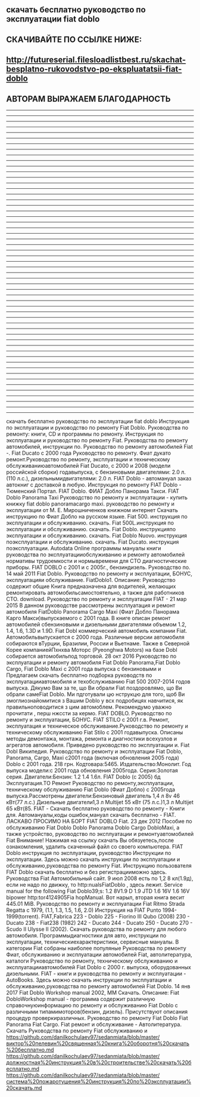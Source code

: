 скачать бесплатно руководство по эксплуатации fiat doblo
--------------------------------------------------
СКАЧИВАЙТЕ ПО ССЫЛКЕ НИЖЕ:
--------------------------------------------------
http://futureserial.filesloadlistbest.ru/skachat-besplatno-rukovodstvo-po-ekspluatatsii-fiat-doblo
--------------------------------------------------
АВТОРАМ ВЫРАЖАЕМ БЛАГОДАРНОСТЬ
--------------------------------------------------
--------------------------------------------------
--------------------------------------------------
--------------------------------------------------
--------------------------------------------------
--------------------------------------------------
--------------------------------------------------
--------------------------------------------------
--------------------------------------------------
--------------------------------------------------
--------------------------------------------------
--------------------------------------------------
--------------------------------------------------
--------------------------------------------------
--------------------------------------------------
--------------------------------------------------
--------------------------------------------------
--------------------------------------------------
--------------------------------------------------
--------------------------------------------------
--------------------------------------------------
--------------------------------------------------
--------------------------------------------------
--------------------------------------------------
--------------------------------------------------
--------------------------------------------------
--------------------------------------------------
--------------------------------------------------
--------------------------------------------------
--------------------------------------------------
--------------------------------------------------
--------------------------------------------------
--------------------------------------------------
--------------------------------------------------
--------------------------------------------------
--------------------------------------------------
--------------------------------------------------
--------------------------------------------------
--------------------------------------------------
--------------------------------------------------
--------------------------------------------------
--------------------------------------------------
--------------------------------------------------
--------------------------------------------------
--------------------------------------------------
--------------------------------------------------
--------------------------------------------------
--------------------------------------------------
--------------------------------------------------
--------------------------------------------------
--------------------------------------------------
--------------------------------------------------
--------------------------------------------------
--------------------------------------------------
--------------------------------------------------
--------------------------------------------------
скачать бесплатно руководство по эксплуатации fiat doblo Инструкция по эксплуатации и руководство по ремонту Fiat Doblo. Руководства по ремонту: книги, CD и программы по ремонту. Инструкция по эксплуатации и руководство по ремонту Fiat. Руководства по ремонту автомобилей, инструкции по. Руководство по ремонту автомобилей Fiat -. Fiat Ducato с 2000 года Руководство по ремонту. Фиат дукато ремонт.Руководство по ремонту, эксплуатации и техническому обслуживаниюавтомобилей Fiat Ducato, с 2000 и 2008 (модели российской сборки) годавыпуска, с бензиновыми двигателями: 2.0 л. (110 л.с.), дизельнымидвигателями: 2.0 л. FIAT Doblo - автомануал заказ автокниг с доставкой в любую. Инструкция по ремонту FIAT Doblo -  Тюменский Портал. FIAT Doblo. ФИАТ Добло Панорама Такси. FIAT Doblo Panorama Taxi Руководство по ремонту и эксплуатации - купить книжку fiat doblo panoramacargo  maxi. руководство по ремонту и эксплуатации от М. Е. Мирошниченков книжном интернет  Скачать инструкцию по Фиат Добло на русском языке. Fiat 500. инструкция по эксплуатации и обслуживанию. скачать. Fiat 500L.инструкция по эксплуатации и обслуживанию. скачать. Fiat Doblo. инструкцияпо эксплуатации и обслуживанию. скачать. Fiat Doblo Nuovo. инструкция поэксплуатации и обслуживанию. скачать. Fiat Ducato. инструкция поэксплуатации. Autodata Online программы мануалы книги руководства по эксплуатацииобслуживанию и ремонту автомобилей нормативы трудоемкости и нормывремени для СТО диагностические приборы. FIAT DOBLO с 2001 и с 2005г., бензиндизель. Руководство по. 14 май 2011  Fiat Doblo. Руководство по ремонту и эксплуатации,  БОНУС, эксплуатацияи обслуживание. FiatDoblo1. Описание: Руководство содержит общие Книга предназначена для водителей, желающих ремонтировать автомобильсамостоятельно, а также для работников СТО. download. Руководство по ремонту и эксплуатации FIAT  -
21 мар 2015  В данном руководстве рассмотрены эксплуатация и ремонт автомобиля FiatDoblo  Panorama  Cargo  Maxi (Фиат Добло  Панорама  Карго  Макси)выпускаемого с 2001 года. В книге описан ремонт автомобилей сбензиновыми и дизельными двигателями объемом 1.2, 1.4, 1.6, 1.3D и 1.9D. Fiat Dobl  коммерческий автомобиль компании Fiat. Автомобильвыпускается с 2000 года. Различные версии автомобиля собираются вТурции, Бразилии, России и Вьетнаме. Также в Северной Корее компаниейПхнхва Моторс (Pyeonghwa Motors) на базе Dobl собирается автомобильпод торговой. 28 окт 2016  Руководство по эксплуатации и ремонту автомобиля Fiat Doblo Panorama,Fiat Doblo Cargo, Fiat Doblo Maxi с 2001 года выпуска с бензиновыми и Предлагаем скачать бесплатно подборка руководств по эксплуатацииавтомобиля и техобслуживанию Fiat 500 2007-2014 годов выпуска. Дякумо Вам за те, що Ви обрали Fiat  поздоровлямо, що Ви обрали самеFiat Doblo. Ми пдготували цю нструкцю для того, щоб Ви змоглиознайомитися з Вашим Doblo у всх подробицях  навчитися, як правильноповодитися з цим автомоблем. Рекомендумо уважно прочитати , перш нжссти за кермо. FIAT DOBLO. Руководство по ремонту и эксплуатации,  БОНУС. FIAT STILO с 2001 г.в. Ремонт, эксплуатация и техническое обслуживание.Руководство по ремонту и техническому обслуживанию Fiat Stilo с 2001 годавыпуска. Описаны методы демонтажа, монтажа, ремонта и диагностики всехузлов и агрегатов автомобиля. Приведено руководство по эксплуатации и. Fiat Dobl  Википедия. Руководство по ремонту и эксплуатации Fiat Doblo, Panorama, Cargo, Maxi с2001 года (включая обновления 2005 года)  Doblo с 2001 года. 218 грн. Кодтовара:5465. Издательство:Монолит. Год выпуска модели:c 2001 года обновления 2005года. Серия:Золотая серия. Двигатели:Бензин: 1.2  1.4  1.6л. FIAT Doblo (c 2005) бд Эксплуатация.ТО Ремонт Руководство по ремонту,эксплуатации, техническому обслуживанию Fiat Doblo (Фиат Добло) с 2005года выпуска.Рассмотрены двигатели:Бензиновый двигатель 1,4 л 8v 46 кВт(77 л.с.) Дизельные двигатели1,3 л Multijet 55 кВт (75 л.с.)1,3 л Multijet 65 кВт(85. FIAT - Скачать бесплатно руководство по ремонту - Книги для. Автомануалы,коды ошибок,мануал скачать бесплатно - FIAT. ЛАСКАВО ПРОСИМО НА БОРТ FIAT DOBLO Fiat. 23 дек 2012  Пособие по обслуживанию Fiat Doblo  Doblo Panorama  Doblo Cargo  DobloMaxi, а также устройство, руководство по эксплуатации и ремонтуавтомобилей Fiat  Внимание! Нажимая на ссылку скачать Вы обязуетесь,после ознакомления, удалить скаченный файл со своего компьютера. FIAT Doblo инструкция по эксплуатации, руководство
Инструкции по эксплуатации. Здесь можно скачать инструкции по эксплуатации и обслуживанию,руководства по ремонту Fiat. Инструкцию пользователя FIAT Doblo скачать бесплатно и без регистрацииможно здесь. Руководства Fiat  Автомобильный сайт. 9 июл 2008  есть по 1,2 8 кл(1.9д), если не надо по движку, то http:nualsFiatDoblo , здесь лежит. Service manual for the following Fiat Doblo39;s: 1.2 8V1.9 D 1.9 JTD 1.6 16V 1.6 16V bipower http:tor4124905Fia hopManual. Вот нарыл, вторая книга весит 445.01 MiB. Руководство по ремонту и эксплуатации Fiat Ritmo  Strada  Regatta с 1979, (1.1, 1.3, 1.5, 1.6, 2.0)  Инструкция на FIAT Punto 1994-1999(torrent). FIAT,Fabrica  223 - Doblo 225 - Fiorino III  Qubo (2008) 230 - Ducato 238 - Fiat238 (1982) 242 - Ducato 244 - Ducato 250 - Ducato 270 - Scudo II  Ulysse II (2002). Скачать руководства по ремонту для любого автомобиля. Программыдиагностики для авто, инструкции по эксплуатации, техническиехарактеристики, сервисные мануалы. В категории Fiat собраны наиболее популяные Руководства по ремонту Фиат, обслуживанию и эксплуатации автомобилей Fiat, автолитература, каталоги Руководство по ремонту, техническому обслуживанию и эксплуатацииавтомобилей Fiat Doblo с 2000 г. выпуска, оборудованных дизельными. FIAT - книги и руководства по ремонту и эксплуатации - AutoBooks. Здесь можно скачать инструкции по эксплуатации и обслуживанию,руководства по ремонту автомобилей Fiat Doblo. 14 янв 2017  Fiat Doblo Workshop manual 2002, MM Скачать. Описание: Fiat DobloWorkshop manual - программа содержит различную справочнуюинформацию по ремонту и обслуживанию Fiat Doblo с различными типамимоторов(бензин, дизель). Присутствуют описания процедур проверкиразличных. Руководство по ремонту Fiat Doblo  Fiat Panorama  Fiat Cargo. Fiat ремонт и обслуживание - Автолитература. Скачать Руководства по ремонту Fiat обслуживанию и
https://github.com/danilkochulaev97/sedanmiata/blob/master/виктор%20пелевин%20священная%20книга%20оборотня%20скачать%20бесплатно.md
https://github.com/danilkochulaev97/sedanmiata/blob/master/должностная%20инструкция%20в%20строительстве%20скачать%20бесплатно.md
https://github.com/danilkochulaev97/sedanmiata/blob/master/система%20пожаротушения%20инструкция%20по%20эксплуатации%20скачать.md